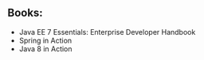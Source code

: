 ## Books:

- Java EE 7 Essentials: Enterprise Developer Handbook
- Spring in Action
- Java 8 in Action
